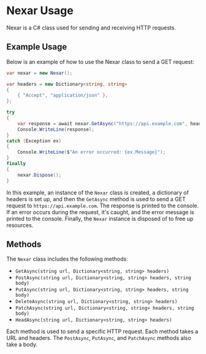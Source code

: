# Nexar Usage

Nexar is a C# class used for sending and receiving HTTP requests.

## Example Usage

Below is an example of how to use the Nexar class to send a GET request:

```csharp
var nexar = new Nexar();

var headers = new Dictionary<string, string>
{
    { "Accept", "application/json" },
};

try
{
    var response = await nexar.GetAsync("https://api.example.com", headers);
    Console.WriteLine(response);
}
catch (Exception ex)
{
    Console.WriteLine($"An error occurred: {ex.Message}");
}
finally
{
    nexar.Dispose();
}
```

In this example, an instance of the `Nexar` class is created, a dictionary of headers is set up, and then the `GetAsync` method is used to send a GET request to `https://api.example.com`. The response is printed to the console. If an error occurs during the request, it's caught, and the error message is printed to the console. Finally, the `Nexar` instance is disposed of to free up resources.

## Methods

The `Nexar` class includes the following methods:

- `GetAsync(string url, Dictionary<string, string> headers)`
- `PostAsync(string url, Dictionary<string, string> headers, string body)`
- `PutAsync(string url, Dictionary<string, string> headers, string body)`
- `DeleteAsync(string url, Dictionary<string, string> headers)`
- `PatchAsync(string url, Dictionary<string, string> headers, string body)`
- `HeadAsync(string url, Dictionary<string, string> headers)`

Each method is used to send a specific HTTP request. Each method takes a URL and headers. The `PostAsync`, `PutAsync`, and `PatchAsync` methods also take a body.
